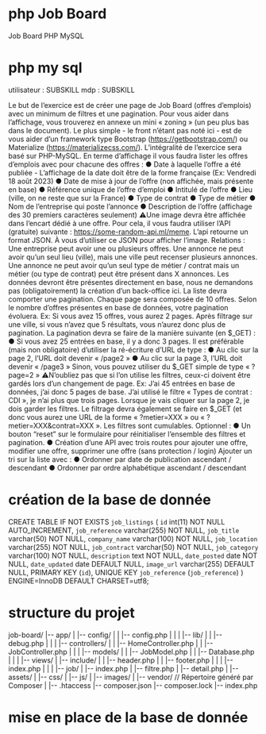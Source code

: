 # php Job Board
 Job Board PHP MySQL

 # php my sql
 utilisateur : SUBSKILL
 mdp : SUBSKILL

Le but de l’exercice est de créer une page de Job Board (offres d’emplois) avec un
minimum de filtres et une pagination.
Pour vous aider dans l’affichage, vous trouverez en annexe un mini « zoning » (un peu
plus bas dans le document).
Le plus simple - le front n’étant pas noté ici - est de vous aider d’un framework type
Bootstrap (https://getbootstrap.com/) ou Materialize (https://materializecss.com/).
L’intégralité de l’exercice sera basé sur PHP-MySQL.
En terme d’affichage il vous faudra lister les offres d’emplois avec pour chacune des
offres :
● Date à laquelle l’offre a été publiée - L’affichage de la date doit être de la forme
française (Ex: Vendredi 18 août 2023)
● Date de mise à jour de l’offre (non affichée, mais présente en base)
● Référence unique de l’offre d’emploi
● Intitulé de l’offre
● Lieu (ville, on ne reste que sur la France)
● Type de contrat
● Type de métier
● Nom de l’entreprise qui poste l’annonce
● Description de l’offre (affichage des 30 premiers caractères seulement)
⚠️Une image devra être affichée dans l’encart dédié à une offre. Pour cela, il vous
faudra utiliser l’API (gratuite) suivante : https://some-random-api.ml/meme. L’api
retourne un format JSON. À vous d’utiliser ce JSON pour afficher l’image.
Relations :
Une entreprise peut avoir une ou plusieurs offres.
Une annonce ne peut avoir qu’un seul lieu (ville), mais une ville peut recenser plusieurs
annonces.
Une annonce ne peut avoir qu’un seul type de métier / contrat mais un métier (ou type de
contrat) peut être présent dans X annonces.
Les données devront être présentes directement en base, nous ne demandons pas
(obligatoirement) la création d’un back-office ici.
La liste devra comporter une pagination. Chaque page sera composée de 10 offres.
Selon le nombre d’offres présentes en base de données, votre pagination évoluera.
Ex: Si vous avez 15 offres, vous aurez 2 pages. Après filtrage sur une ville, si vous n’avez que 5
résultats, vous n’aurez donc plus de pagination.
La pagination devra se faire de la manière suivante (en $_GET) :
● Si vous avez 25 entrées en base, il y a donc 3 pages.
Il est préférable (mais non obligatoire) d’utiliser la ré-écriture d’URL de type :
● Au clic sur la page 2, l’URL doit devenir « /page2 »
● Au clic sur la page 3, l’URL doit devenir « /page3 »
Sinon, vous pouvez utiliser du $_GET simple de type « ?page=2 »
⚠️N’oubliez pas que si l’on utilise les filtres, ceux-ci doivent être gardés lors d’un
changement de page.
Ex: J’ai 45 entrées en base de données, j’ai donc 5 pages de base. J’ai utilisé le filtre « Types de
contrat : CDI », je n’ai plus que trois pages. Lorsque je vais cliquer sur la page 2, je dois
garder les filtres.
Le filtrage devra également se faire en $_GET (et donc vous aurez une URL de la forme «
?metier=XXX » ou « ?metier=XXX&contrat=XXX ». Les filtres sont cumulables.
Optionnel :
● Un bouton “reset” sur le formulaire pour réinitialiser l’ensemble des filtres et
pagination.
● Création d’une API avec trois routes pour ajouter une offre, modifier une offre,
supprimer une offre (sans protection / login)
Ajouter un tri sur la liste avec :
● Ordonner par date de publication ascendant / descendant
● Ordonner par ordre alphabétique ascendant / descendant

# création de la base de donnée 
CREATE TABLE IF NOT EXISTS `job_listings` (
  `id` int(11) NOT NULL AUTO_INCREMENT,
  `job_reference` varchar(255) NOT NULL,
  `job_title` varchar(50) NOT NULL,
  `company_name` varchar(100) NOT NULL,
  `job_location` varchar(255) NOT NULL,
  `job_contract` varchar(50) NOT NULL,
  `job_category` varchar(100) NOT NULL,
  `description` text NOT NULL,
  `date_posted` date NOT NULL,
  `date_updated` date DEFAULT NULL,
  `image_url` varchar(255) DEFAULT NULL,
  PRIMARY KEY (`id`),
  UNIQUE KEY `job_reference` (`job_reference`)
) ENGINE=InnoDB DEFAULT CHARSET=utf8;

# structure du projet 
job-board/
|-- app/
|   |-- config/
|   |   |-- config.php
|   |
|   |-- lib/
|   |   |-- debug.php
|   |
|   |-- controllers/
|   |   |-- HomeController.php
|   |   |-- JobController.php
|   |
|   |-- models/
|   |   |-- JobModel.php
|   |   |-- Database.php
|   |
|   |-- views/
|       |-- include/
|       |   |-- header.php
|       |   |-- footer.php
|       |
|       |-- index.php
|       |
|       |-- job/
|           |-- index.php
|           |-- filtre.php
|           |-- detail.php
|
|-- assets/
|   |-- css/
|   |-- js/
|   |-- images/
|
|-- vendor/                  // Répertoire généré par Composer
|
|-- .htaccess
|-- composer.json
|-- composer.lock
|-- index.php


# mise en place de la base de donnée 
